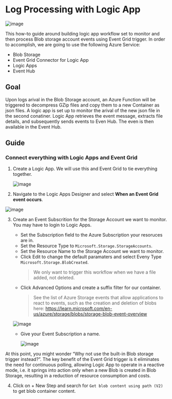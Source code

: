 # Log Processing with Logic App 

![image](https://github.com/dcucereavii-ms/log-processing-with-logicapp/assets/82041010/5c2cd40a-642f-44aa-9482-5dbeee84c1eb)

This how-to guide around building logic app workflow set to monitor and then process Blob storage account events using Event Grid trigger. In order to accomplish, we are going to use the following Azure Service:

* Blob Storage
* Event Grid Connector for Logic App
* Logic Apps
* Event Hub

## Goal
Upon logs arival in the Blob Storage account, an Azure Function will be triggered to decompress GZip files and copy them to a new Container as json files. A logic app is set up to monitor the arival of the new json file in the second conatiner. Logic App retrieves the event message, extracts file details, and subsequently sends events to Even Hub. The even is then available in the Event Hub.

## Guide

### Connect everything with Logic Apps and Event Grid

1. Create a Logic App. We will use this and Event Grid to tie everything together.
   
   ![image](https://github.com/dcucereavii-ms/log-processing-with-logicapp/assets/82041010/f2371e5c-47f8-4f50-8332-d2b6031b9f01)

2. Navigate to the Logic Apps Designer and select **When an Event Grid event occurs**.

 ![image](https://github.com/dcucereavii-ms/log-processing-with-logicapp/assets/82041010/aba29bf3-52b9-4fce-adad-c6ae1fc9f159)

3. Create an Event Subscrition for the Storage Account we want to monitor. You may have to login to Logic Apps.

    * Set the Subscription field to the Azure Subscription your resoruces are in.
    * Set the Resource Type to `Microsoft.Storage.StorageAccounts`.
    * Set the Resource Name to the Storage Account we want to monitor.
    * Click Edit to change the default paramaters and select Eveny Type `Microsoft.Storage.BlobCreated`.
        > We only want to trigger this workflow when we have a file added, not deleted.
    * Click Advanced Options and create a suffix filter for our container.
        > See the list of Azure Storage events that allow applications to react to events, such as the creation and deletion of blobs here: https://learn.microsoft.com/en-us/azure/storage/blobs/storage-blob-event-overview
  
   ![image](https://github.com/dcucereavii-ms/log-processing-with-logicapp/assets/82041010/a8d33a4b-5a40-479b-b69c-b8e3e09bf7bb)

    * Give your Event Subscription a name.
      
      ![image](https://github.com/dcucereavii-ms/log-processing-with-logicapp/assets/82041010/a323c3ce-036d-4f3d-b069-223a63f5fbc5)

At this point, you might wonder “Why not use the built-in Blob storage trigger instead?”. The key benefit of the Event Grid trigger is it eliminates the need for continuous polling, allowing Logic App to operate in a reactive mode, i.e. it springs into action only when a new Blob is created in Blob Storage, resulting in a reduction of resource consumption and costs.

4. Click on + New Step and search for `Get blob content using path (V2)` to get blob container content.
